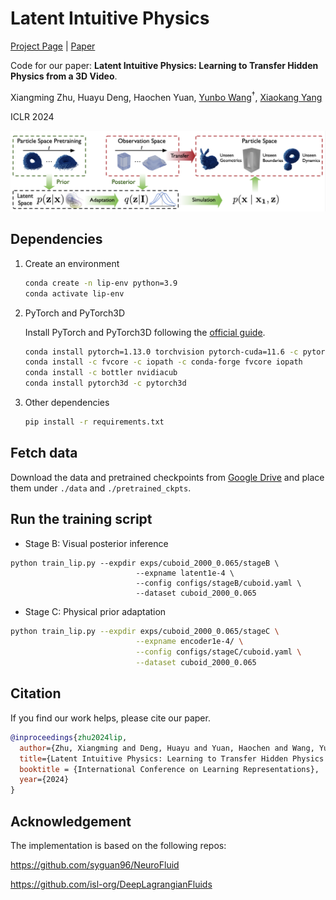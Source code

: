 # Latent Intuitive Physics
[Project Page](https://sites.google.com/view/latent-intuitive-physics/) | [Paper](https://openreview.net/pdf?id=WZu4gUGN13)



Code for our paper:
**Latent Intuitive Physics: Learning to Transfer Hidden Physics from a 3D Video**.

Xiangming Zhu, Huayu Deng, Haochen Yuan, [Yunbo Wang](https://wyb15.github.io/)<sup>†</sup>, [Xiaokang Yang](https://scholar.google.com/citations?user=yDEavdMAAAAJ&hl=zh-CN)

ICLR 2024

<img  src="/figure/lip.png"  alt="lip"  style="zoom:67%;"  />

## Dependencies
1. Create an environment
    ```bash
    conda create -n lip-env python=3.9
    conda activate lip-env
    ```
2. PyTorch and PyTorch3D

    Install PyTorch and PyTorch3D following the [official guide](https://github.com/facebookresearch/pytorch3d/blob/main/INSTALL.md).
    ```bash
    conda install pytorch=1.13.0 torchvision pytorch-cuda=11.6 -c pytorch -c nvidia
    conda install -c fvcore -c iopath -c conda-forge fvcore iopath
    conda install -c bottler nvidiacub
    conda install pytorch3d -c pytorch3d
    ```
4. Other dependencies
    ```bash
    pip install -r requirements.txt
    ```

## Fetch data
Download the data and pretrained checkpoints from [Google Drive](https://drive.google.com/drive/folders/1ndvRbREQ4ahoqaoh9BpnJQWFCh9TnGS0?usp=drive_link) and place them under `./data` and `./pretrained_ckpts`.

## Run the training script
- Stage B: Visual posterior inference
```
python train_lip.py --expdir exps/cuboid_2000_0.065/stageB \
                            --expname latent1e-4 \
                            --config configs/stageB/cuboid.yaml \
                            --dataset cuboid_2000_0.065
```
- Stage C: Physical prior adaptation
```bash
python train_lip.py --expdir exps/cuboid_2000_0.065/stageC \
                            --expname encoder1e-4/ \
                            --config configs/stageC/cuboid.yaml \
                            --dataset cuboid_2000_0.065
```

## Citation

If you find our work helps, please cite our paper.

```bibtex
@inproceedings{zhu2024lip,
  author={Zhu, Xiangming and Deng, Huayu and Yuan, Haochen and Wang, Yunbo and Yang, Xiaokang},
  title={Latent Intuitive Physics: Learning to Transfer Hidden Physics from a 3D Video},
  booktitle = {International Conference on Learning Representations},
  year={2024}
}

```


##


## Acknowledgement
The implementation is based on the following repos:

https://github.com/syguan96/NeuroFluid

https://github.com/isl-org/DeepLagrangianFluids
